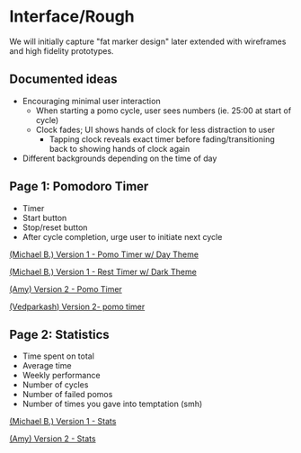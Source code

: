 # Interface/Rough
We will initially capture "fat marker design" later extended with wireframes and high fidelity prototypes.

## Documented ideas
- Encouraging minimal user interaction
    - When starting a pomo cycle, user sees numbers (ie. 25:00 at start of cycle)
    - Clock fades; UI shows hands of clock for less distraction to user
        - Tapping clock reveals exact timer before fading/transitioning back to showing hands of clock again
- Different backgrounds depending on the time of day

## Page 1: Pomodoro Timer
- Timer
- Start button
- Stop/reset button 
- After cycle completion, urge user to initiate next cycle

[(Michael B.) Version 1 - Pomo Timer w/ Day Theme](https://www.figma.com/embed?embed_host=share&url=https%3A%2F%2Fwww.figma.com%2Ffile%2FUA8A5plm4IQWTdACtaVdQl%2FPomo-PersonalVersion%3Fnode-id%3D13%253A19)

[(Michael B.) Version 1 - Rest Timer w/ Dark Theme](https://www.figma.com/embed?embed_host=share&url=https%3A%2F%2Fwww.figma.com%2Ffile%2FUA8A5plm4IQWTdACtaVdQl%2FPomo-PersonalVersion%3Fnode-id%3D0%253A1)

[(Amy) Version 2 - Pomo Timer](https://www.figma.com/embed?embed_host=share&url=https%3A%2F%2Fwww.figma.com%2Ffile%2FfL077fJhNPs7OBx3aQGZQq%2FPomo-Timer-Rough%3Fnode-id%3D0%253A1)

[(Vedparkash) Version 2- pomo timer](https://www.figma.com/file/ljL8kEJ7PbascYH1sdDVj8/pomodora2?node-id=0%3A1)
## Page 2: Statistics
- Time spent on total
- Average time
- Weekly performance
- Number of cycles
- Number of failed pomos
- Number of times you gave into temptation (smh)

[(Michael B.) Version 1 - Stats](https://www.figma.com/embed?embed_host=share&url=https%3A%2F%2Fwww.figma.com%2Ffile%2FUA8A5plm4IQWTdACtaVdQl%2FPomo-PersonalVersion%3Fnode-id%3D10%253A1)

[(Amy) Version 2 - Stats](https://www.figma.com/embed?embed_host=share&url=https%3A%2F%2Fwww.figma.com%2Ffile%2FfL077fJhNPs7OBx3aQGZQq%2FPomo-Timer-Rough%3Fnode-id%3D4%253A20)
